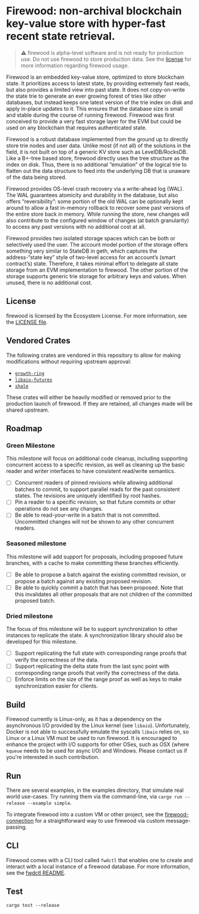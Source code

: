 # Firewood: non-archival blockchain key-value store with hyper-fast recent state retrieval.

> :warning: firewood is alpha-level software and is not ready for production
> use. Do not use firewood to store production data. See the
> [license](./LICENSE.md) for more information regarding firewood usage.

Firewood is an embedded key-value store, optimized to store blockchain state.
It prioritizes access to latest state, by providing extremely fast reads, but
also provides a limited view into past state. It does not copy-on-write the
state trie to generate an ever growing forest of tries like other databases,
but instead keeps one latest version of the trie index on disk and apply
in-place updates to it. This ensures that the database size is small and stable
during the course of running firewood. Firewood was first conceived to provide
a very fast storage layer for the EVM but could be used on any blockchain that
requires authenticated state.

Firewood is a robust database implemented from the ground up to directly store
trie nodes and user data. Unlike most (if not all) of the solutions in the field,
it is not built on top of a generic KV store such as LevelDB/RocksDB. Like a
B+-tree based store, firewood directly uses the tree structure as the index on
disk. Thus, there is no additional “emulation” of the logical trie to flatten
out the data structure to feed into the underlying DB that is unaware of the
data being stored.

Firewood provides OS-level crash recovery via a write-ahead log (WAL). The WAL
guarantees atomicity and durability in the database, but also offers
“reversibility”: some portion of the old WAL can be optionally kept around to
allow a fast in-memory rollback to recover some past versions of the entire
store back in memory. While running the store, new changes will also contribute
to the configured window of changes (at batch granularity) to access any past
versions with no additional cost at all.

Firewood provides two isolated storage spaces which can be both or selectively
used the user. The account model portion of the storage offers something very similar
to StateDB in geth, which captures the address-“state key” style of two-level access for
an account’s (smart contract’s) state. Therefore, it takes minimal effort to
delegate all state storage from an EVM implementation to firewood. The other
portion of the storage supports generic trie storage for arbitrary keys and
values. When unused, there is no additional cost.

## License
firewood is licensed by the Ecosystem License. For more information, see the
[LICENSE file](./LICENSE.md).

## Vendored Crates
The following crates are vendored in this repository to allow for making
modifications without requiring upstream approval:
* [`growth-ring`](https://github.com/Determinant/growth-ring)
* [`libaio-futures`](https://github.com/Determinant/libaio-futures)
* [`shale`](https://github.com/Determinant/shale)

These crates will either be heavily modified or removed prior to the production
launch of firewood. If they are retained, all changes made will be shared
upstream.

## Roadmap
### Green Milestone
This milestone will focus on additional code cleanup, including supporting
concurrent access to a specific revision, as well as cleaning up the basic
reader and writer interfaces to have consistent read/write semantics.
- [ ] Concurrent readers of pinned revisions while allowing additional batches
to commit, to support parallel reads for the past consistent states. The revisions
are uniquely identified by root hashes.
- [ ] Pin a reader to a specific revision, so that future commits or other
operations do not see any changes.
- [ ] Be able to read-your-write in a batch that is not committed. Uncommitted
changes will not be shown to any other concurrent readers.

### Seasoned milestone
This milestone will add support for proposals, including proposed future
branches, with a cache to make committing these branches efficiently.
- [ ] Be able to propose a batch against the existing committed revision, or
propose a batch against any existing proposed revision.
- [ ] Be able to quickly commit a batch that has been proposed. Note that this
invalidates all other proposals that are not children of the committed proposed batch.

### Dried milestone
The focus of this milestone will be to support synchronization to other
instances to replicate the state. A synchronization library should also
be developed for this milestone.
- [ ] Support replicating the full state with corresponding range proofs that
verify the correctness of the data.
- [ ] Support replicating the delta state from the last sync point with
corresponding range proofs that verify the correctness of the data.
- [ ] Enforce limits on the size of the range proof as well as keys to make
  synchronization easier for clients.

## Build
Firewood currently is Linux-only, as it has a dependency on the asynchronous
I/O provided by the Linux kernel (see `libaio`). Unfortunately, Docker is not
able to successfully emulate the syscalls `libaio` relies on, so Linux or a
Linux VM must be used to run firewood. It is encouraged to enhance the project
with I/O supports for other OSes, such as OSX (where `kqueue` needs to be used
for async I/O) and Windows. Please contact us if you're interested in such contribution.

## Run
There are several examples, in the examples directory, that simulate real world
use-cases. Try running them via the command-line, via `cargo run --release
--example simple`.

To integrate firewood into a custom VM or other project, see the [firewood-connection](./firewood-connection/README.md) for a straightforward way to use firewood via custom message-passing.

## CLI
Firewood comes with a CLI tool called `fwdctl` that enables one to create and interact with a local instance of a firewood database. For more information, see the [fwdctl README](fwdctl/README.md).

## Test
```
cargo test --release
```
